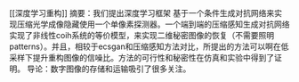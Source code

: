 [[深度学习重构]]
摘要：我们提出深度学习框架 基于一个条件生成对抗网络来实现压缩光学成像隐藏使用一个单像素探测器。一个端到端的压缩感知生成对抗网络实现了非线性coih系统的等价模型，来实现二维秘密图像的恢复（不需要照明patterns）。并且，相较于ecsgan和压缩感知方法对比，所提出的方法可以啊在低采样下提升重构图像的信噪比。方法的可行性和秘密性在仿真和实验中得到了证明。
导论：数字图像的存储和运输吸引了很多关注。